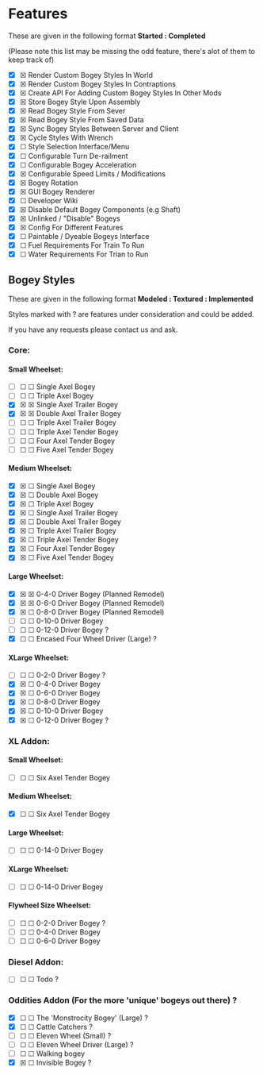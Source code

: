 # Features
These are given in the following format **Started  : Completed**

(Please note this list may be missing the odd feature, there's alot of them to keep track of)

- ☒ ☒ Render Custom Bogey Styles In World
- ☒ ☒ Render Custom Bogey Styles In Contraptions
- ☒ ☒ Create API For Adding Custom Bogey Styles In Other Mods
- ☒ ☒ Store Bogey Style Upon Assembly
- ☒ ☒ Read Bogey Style From Sever
- ☒ ☒ Read Bogey Style From Saved Data
- ☒ ☒ Sync Bogey Styles Between Server and Client
- ☒ ☒ Cycle Styles With Wrench
- ☒ ☐ Style Selection Interface/Menu
- ☒ ☐ Configurable Turn De-railment
- ☒ ☐ Configurable Bogey Acceleration
- ☒ ☒ Configurable Speed Limits / Modifications
- ☒ ☒ Bogey Rotation
- ☒ ☒ GUI Bogey Renderer
- ☒ ☐ Developer Wiki
- ☒ ☒ Disable Default Bogey Components (e.g Shaft)
- ☒ ☒ Unlinked / "Disable" Bogeys
- ☒ ☒ Config For Different Features
- ☒ ☐ Paintable / Dyeable Bogeys Interface
- ☒ ☐ Fuel Requirements For Train To Run
- ☒ ☐ Water Requirements For Trian to Run

## Bogey Styles
These are given in the following format **Modeled  : Textured : Implemented**

Styles marked with ? are features under consideration and could be added.

If you have any requests please contact us and ask.

### Core:

#### Small Wheelset:

- ☐ ☐ ☐ Single Axel Bogey
- ☐ ☐ ☐ Triple Axel Bogey
- ☒ ☒ ☒ Single Axel Trailer Bogey
- ☒ ☒ ☒ Double Axel Trailer Bogey
- ☐ ☐ ☐ Triple Axel Trailer Bogey
- ☐ ☐ ☐ Triple Axel Tender Bogey
- ☐ ☐ ☐ Four Axel Tender Bogey
- ☐ ☐ ☐ Five Axel Tender Bogey

#### Medium Wheelset:

- ☒ ☒ ☐ Single Axel Bogey
- ☒ ☒ ☐ Double Axel Bogey
- ☒ ☒ ☐ Triple Axel Bogey
- ☒ ☒ ☐ Single Axel Trailer Bogey
- ☒ ☒ ☐ Double Axel Trailer Bogey
- ☒ ☒ ☐ Triple Axel Trailer Bogey
- ☒ ☒ ☐ Triple Axel Tender Bogey
- ☒ ☒ ☐ Four Axel Tender Bogey
- ☒ ☒ ☐ Five Axel Tender Bogey

#### Large Wheelset:

- ☒ ☒ ☒ 0-4-0 Driver Bogey (Planned Remodel)
- ☒ ☒ ☒ 0-6-0 Driver Bogey (Planned Remodel)
- ☒ ☒ ☐ 0-8-0 Driver Bogey (Planned Remodel)
- ☐ ☐ ☐ 0-10-0 Driver Bogey
- ☐ ☐ ☐ 0-12-0 Driver Bogey ?
- ☒ ☐ ☐ Encased Four Wheel Driver (Large) ?

#### XLarge Wheelset:

- ☐ ☐ ☐ 0-2-0 Driver Bogey ?
- ☒ ☒ ☐ 0-4-0 Driver Bogey
- ☒ ☒ ☐ 0-6-0 Driver Bogey
- ☒ ☒ ☐ 0-8-0 Driver Bogey
- ☒ ☒ ☐ 0-10-0 Driver Bogey
- ☒ ☒ ☐ 0-12-0 Driver Bogey ?

### XL Addon:

#### Small Wheelset:

- ☐ ☐ ☐ Six Axel Tender Bogey

#### Medium Wheelset:

- ☒ ☐ ☐ Six Axel Tender Bogey

#### Large Wheelset:

- ☐ ☐ ☐ 0-14-0 Driver Bogey

#### XLarge Wheelset:

- ☐ ☐ ☐ 0-14-0 Driver Bogey

#### Flywheel Size Wheelset:

- ☐ ☐ ☐ 0-2-0 Driver Bogey ?
- ☐ ☐ ☐ 0-4-0 Driver Bogey
- ☐ ☐ ☐ 0-6-0 Driver Bogey

### Diesel Addon:

- ☐ ☐ ☐ Todo ?

### Oddities Addon (For the more 'unique' bogeys out there) ?

- ☒ ☐ ☐ The 'Monstrocity Bogey' (Large) ?
- ☒ ☐ ☐ Cattle Catchers ?
- ☐ ☐ ☐ Eleven Wheel (Small) ?
- ☐ ☐ ☐ Eleven Wheel Driver (Large) ?
- ☐ ☐ ☐ Walking bogey
- ☒ ☒ ☐ Invisible Bogey ?
